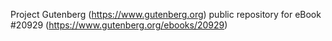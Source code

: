 Project Gutenberg (https://www.gutenberg.org) public repository for eBook #20929 (https://www.gutenberg.org/ebooks/20929)
